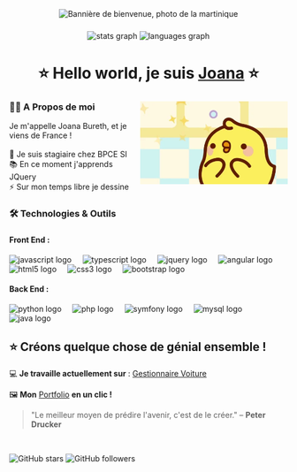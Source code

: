 <div align="center">
  <img height="150" src="bannière_martinique.jpg" alt="Bannière de bienvenue, photo de la martinique" />
</div>

###

<div align="center">
    <img src="https://github-readme-stats.vercel.app/api?username=devjoanabureth&hide_title=false&hide_rank=false&show_icons=true&include_all_commits=true&count_private=true&disable_animations=false&theme=dracula&locale=en&hide_border=false" height="150" alt="stats graph"  />
  <img src="https://github-readme-stats.vercel.app/api/top-langs?username=devjoanabureth&locale=en&hide_title=false&layout=compact&card_width=320&langs_count=5&theme=dracula&hide_border=false" height="150" alt="languages graph"  />
</div>

###

<h1 align="center">⭐ Hello world, je suis
    <a href="https://devjoanabureth.github.io/Portfolio/">Joana</a> ⭐</h1>

###

<a href="https://devjoanabureth.github.io/Portfolio/">
  <img align="right" height="150" src="giphy.webp"
    alt="Piu Piu du cartoon coréen 'Molang' heureux, avec des étoiles dans les yeux"  />
</a>
<h3 align="left">👩‍💻  A Propos de moi</h3>
<p align="left">Je m'appelle Joana Bureth, et je viens de France !<br><br>
  🔭 Je suis stagiaire chez BPCE SI<br>
  📚 En ce moment j'apprends JQuery<br>
  ⚡ Sur mon temps libre je dessine
</p>

###

<h3 align="left">🛠 Technologies & Outils</h3>

###

<div align="left">
  <h4>Front End :</h4>
  <p>
    <img src="https://cdn.jsdelivr.net/gh/devicons/devicon/icons/javascript/javascript-original.svg" height="30" alt="javascript logo"  />
    <img width="12" />
    <img src="https://cdn.jsdelivr.net/gh/devicons/devicon/icons/typescript/typescript-original.svg" height="30" alt="typescript logo"  />
    <img width="12" />
    <img src="https://cdn.jsdelivr.net/gh/devicons/devicon/icons/jquery/jquery-original.svg" height="30" alt="jquery logo"  />
    <img width="12" />
    <img src="https://cdn.jsdelivr.net/gh/devicons/devicon/icons/angular/angular-original.svg" height="30" alt="angular logo"  />
    <img width="12" />
    <img src="https://cdn.jsdelivr.net/gh/devicons/devicon/icons/html5/html5-original.svg" height="30" alt="html5 logo"  />
    <img width="12" />
    <img src="https://cdn.jsdelivr.net/gh/devicons/devicon/icons/css3/css3-original.svg" height="30" alt="css3 logo"  />
    <img width="12" />
    <img src="https://cdn.jsdelivr.net/gh/devicons/devicon/icons/bootstrap/bootstrap-original.svg" height="30" alt="bootstrap logo"  />
    <img width="12" />
  </p>
  <h4>Back End :</h4>
  <p>
    <img src="https://cdn.jsdelivr.net/gh/devicons/devicon/icons/python/python-original.svg" height="30" alt="python logo"  />
    <img width="12" />
    <img src="https://cdn.jsdelivr.net/gh/devicons/devicon/icons/php/php-original.svg" height="30" alt="php logo"  />
    <img width="12" />
    <img src="https://cdn.jsdelivr.net/gh/devicons/devicon/icons/symfony/symfony-original.svg" height="30" alt="symfony logo"  />
    <img width="12" />
    <img src="https://cdn.jsdelivr.net/gh/devicons/devicon/icons/mysql/mysql-original.svg" height="30" alt="mysql logo"  />
    <img width="12" />
    <img src="https://cdn.jsdelivr.net/gh/devicons/devicon/icons/java/java-original.svg" height="30" alt="java logo"  />
    <img width="12" />
  </p>
</div>

###

<h2>⭐ Créons quelque chose de génial ensemble !</h2>

💻 **Je travaille actuellement sur** : [Gestionnaire Voiture](https://github.com/DevJoanaBureth/Gestionnaire-Voiture)

🖼️ **Mon** [Portfolio](https://devjoanabureth.github.io/Portfolio/) **en un clic !**

> "Le meilleur moyen de prédire l'avenir, c'est de le créer." – **Peter Drucker**

<br>

![GitHub stars](https://img.shields.io/github/stars/DevJoanaBureth/E-commerce?style=social)
![GitHub followers](https://img.shields.io/github/followers/DevJoanaBureth?style=social)
